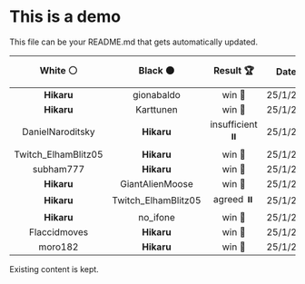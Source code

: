 # This is a demo

This file can be your README.md that gets automatically updated.

<!--START_SECTION:chessStats-->
<!-- Automatically generated with https://github.com/Balastrong/chess-stats-action -->

| White ⚪ | Black ⚫ | Result 🏆 | Date 📅 | Position 🗺️ |
|:---:|:---:|:---:|:---:|:---:|
| **Hikaru** | gionabaldo | win 🥇 | 25/1/2023 | <a href="http://www.ee.unb.ca/cgi-bin/tervo/fen.pl?select=4Q3/p4rkp/b1p5/3p4/5P2/2P3P1/P1P2K2/4R3 b - -">Link</a> |
| **Hikaru** | Karttunen | win 🥇 | 25/1/2023 | <a href="http://www.ee.unb.ca/cgi-bin/tervo/fen.pl?select=8/4k2p/4p1p1/2p1Pp2/5P2/1P5P/2P2KP1/8 b - -">Link</a> |
| DanielNaroditsky | **Hikaru** | insufficient ⏸️ | 25/1/2023 | <a href="http://www.ee.unb.ca/cgi-bin/tervo/fen.pl?select=8/8/3k4/3N4/8/5KN1/8/8 b - -">Link</a> |
| Twitch_ElhamBlitz05 | **Hikaru** | win 🥇 | 25/1/2023 | <a href="http://www.ee.unb.ca/cgi-bin/tervo/fen.pl?select=1r4k1/3np3/3p1pp1/2p5/5P2/2PKB2b/3R3N/8 w - -">Link</a> |
| subham777 | **Hikaru** | win 🥇 | 25/1/2023 | <a href="http://www.ee.unb.ca/cgi-bin/tervo/fen.pl?select=3r2k1/Q2bq2p/2pp3P/4prp1/2P1P3/2N5/PP6/1K4R1 w - -">Link</a> |
| **Hikaru** | GiantAlienMoose | win 🥇 | 25/1/2023 | <a href="http://www.ee.unb.ca/cgi-bin/tervo/fen.pl?select=8/2p2k1r/p2pR2P/1p2PK2/1P6/8/1P6/8 b - -">Link</a> |
| **Hikaru** | Twitch_ElhamBlitz05 | agreed ⏸️ | 25/1/2023 | <a href="http://www.ee.unb.ca/cgi-bin/tervo/fen.pl?select=8/8/1p1b4/pB6/P7/2k5/6Kp/8 w - -">Link</a> |
| **Hikaru** | no_ifone | win 🥇 | 25/1/2023 | <a href="http://www.ee.unb.ca/cgi-bin/tervo/fen.pl?select=8/1K6/2N5/8/1k6/3n4/7Q/8 b - -">Link</a> |
| Flaccidmoves | **Hikaru** | win 🥇 | 25/1/2023 | <a href="http://www.ee.unb.ca/cgi-bin/tervo/fen.pl?select=3r4/4kp2/p3pb1p/1p4p1/2q5/6BP/PPB1QPP1/6K1 w - -">Link</a> |
| moro182 | **Hikaru** | win 🥇 | 25/1/2023 | <a href="http://www.ee.unb.ca/cgi-bin/tervo/fen.pl?select=5r1k/5b1p/p4R1P/2Q1pN2/4P3/5P2/4q1r1/5K2 w - -">Link</a> |

<!--END_SECTION:chessStats-->

Existing content is kept.

